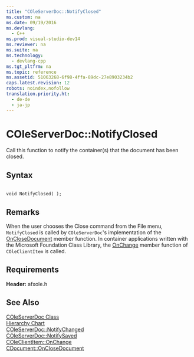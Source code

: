 ```yaml
---
title: "COleServerDoc::NotifyClosed"
ms.custom: na
ms.date: 09/19/2016
ms.devlang: 
  - C++
ms.prod: visual-studio-dev14
ms.reviewer: na
ms.suite: na
ms.technology: 
  - devlang-cpp
ms.tgt_pltfrm: na
ms.topic: reference
ms.assetid: 51063268-6f98-4ffa-89dc-27e8903234b2
caps.latest.revision: 12
robots: noindex,nofollow
translation.priority.ht: 
  - de-de
  - ja-jp
---
```

# COleServerDoc::NotifyClosed
Call this function to notify the container(s) that the document has been closed.  
  
## Syntax  
  
```  
  
void NotifyClosed( );  
```  
  
## Remarks  
 When the user chooses the Close command from the File menu, `NotifyClosed` is called by `COleServerDoc`'s implementation of the [OnCloseDocument](../vs140/CDocument--OnCloseDocument.md) member function. In container applications written with the Microsoft Foundation Class Library, the [OnChange](../vs140/COleClientItem--OnChange.md) member function of `COleClientItem` is called.  
  
## Requirements  
 **Header:** afxole.h  
  
## See Also  
 [COleServerDoc Class](../vs140/COleServerDoc-Class.md)   
 [Hierarchy Chart](../vs140/Hierarchy-Chart.md)   
 [COleServerDoc::NotifyChanged](../vs140/COleServerDoc--NotifyChanged.md)   
 [COleServerDoc::NotifySaved](../vs140/COleServerDoc--NotifySaved.md)   
 [COleClientItem::OnChange](../vs140/COleClientItem--OnChange.md)   
 [CDocument::OnCloseDocument](../vs140/CDocument--OnCloseDocument.md)